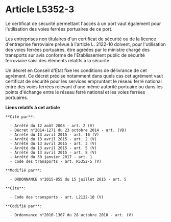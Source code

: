 # Article L5352-3

Le certificat de sécurité permettant l'accès à un port vaut également pour l'utilisation des voies ferrées portuaires de ce
port. 

Les entreprises non titulaires d'un certificat de sécurité ou de la licence d'entreprise ferroviaire prévue à l'article L.
2122-10 doivent, pour l'utilisation des voies ferrées portuaires, être agréées par le ministre chargé des transports sur avis
conforme de l'Etablissement public de sécurité ferroviaire saisi des éléments relatifs à la sécurité. 

Un décret en Conseil d'Etat fixe les conditions de délivrance de cet agrément. Ce décret précise notamment dans quels cas cet
agrément vaut certificat de sécurité pour les services empruntant le réseau ferré national entre des voies ferrées relevant
d'une même autorité portuaire ou dans les points d'échange entre le réseau ferré national et les voies ferrées portuaires.

**Liens relatifs à cet article**

	**Cité par**:

	  - Arrêté du 12 août 2008 - art. 2 (V)
	  - Décret n°2014-1271 du 23 octobre 2014 - art. (VD)
	  - Arrêté du 13 avril 2015 - art. 16 (V)
	  - Arrêté du 13 avril 2015 - art. 2 (V)
	  - Arrêté du 13 avril 2015 - art. 3 (V)
	  - Arrêté du 13 avril 2015 - art. 5 (V)
	  - Arrêté du 13 avril 2015 - art. 8 (V)
	  - Arrêté du 30 janvier 2017 - art. 1
	  - Code des transports - art. R5352-5 (V)

	**Modifié par**:

	  - ORDONNANCE n°2015-855 du 15 juillet 2015 - art. 5

	**Cite**:

	  - Code des transports - art. L2122-10 (V)

	**Codifié par**:

	  - Ordonnance n°2010-1307 du 28 octobre 2010 - art. (V)

